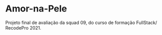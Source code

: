# Amor-na-Pele
Projeto final de avaliação da squad 09, do curso de formação FullStack/ RecodePro 2021.
